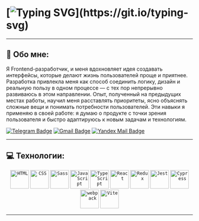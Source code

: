 # [![Typing SVG](https://readme-typing-svg.demolab.com?font=Oswald&weight=500&size=32&duration=3000&pause=1000&color=F79F0E&repeat=false&width=435&lines=Привет,%20меня%20зовут%20Роман!)](https://git.io/typing-svg)

---

## 👨 Обо мне:

Я Frontend-разработчик, и меня вдохновляет идея создавать интерфейсы, которые делают жизнь пользователей проще и приятнее.
Разработка привлекла меня как способ соединить логику, дизайн и реальную пользу в одном процессе — с тех пор непрерывно развиваюсь в этом направлении.
Опыт, полученный на предыдущих местах работы, научил меня расставлять приоритеты, ясно объяснять сложные вещи и понимать потребности пользователей. Эти навыки я применяю в своей работе: я думаю о продукте с точки зрения пользователя и быстро адаптируюсь к новым задачам и технологиям.

[![Telegram Badge](https://img.shields.io/badge/Telegram-@cronictix-blue?style=for-the-badge&logo=telegram)](https://t.me/yourusername) 
[![Gmail Badge](https://img.shields.io/badge/Gmail-romanstarshinovdev%40gmail.com-red?style=for-the-badge&logo=gmail&logoColor=white)](https://mail.google.com/mail/?view=cm&to=romanstarshinovdev@gmail.com) 
[![Yandex Mail Badge](https://img.shields.io/badge/Yandex-padoshvars@yandex.ru-yellow?style=for-the-badge&logo=yandex&logoColor=black)](https://mail.yandex.ru/compose?to=padoshvars@yandex.ru)

 ---

 ## 💻 Технологии:
<div align="center">
	<code><img width="50" src="https://raw.githubusercontent.com/marwin1991/profile-technology-icons/refs/heads/main/icons/html.png" alt="HTML" title="HTML"/></code>
	<code><img width="50" src="https://raw.githubusercontent.com/marwin1991/profile-technology-icons/refs/heads/main/icons/css.png" alt="CSS" title="CSS"/></code>
	<code><img width="50" src="https://raw.githubusercontent.com/marwin1991/profile-technology-icons/refs/heads/main/icons/sass.png" alt="Sass" title="Sass"/></code>
	<code><img width="50" src="https://raw.githubusercontent.com/marwin1991/profile-technology-icons/refs/heads/main/icons/javascript.png" alt="JavaScript" title="JavaScript"/></code>
	<code><img width="50" src="https://raw.githubusercontent.com/marwin1991/profile-technology-icons/refs/heads/main/icons/typescript.png" alt="TypeScript" title="TypeScript"/></code>
	<code><img width="50" src="https://raw.githubusercontent.com/marwin1991/profile-technology-icons/refs/heads/main/icons/react.png" alt="React" title="React"/></code>
	<code><img width="50" src="https://raw.githubusercontent.com/marwin1991/profile-technology-icons/refs/heads/main/icons/redux.png" alt="Redux" title="Redux"/></code>
	<code><img width="50" src="https://raw.githubusercontent.com/marwin1991/profile-technology-icons/refs/heads/main/icons/jest.png" alt="Jest" title="Jest"/></code>
	<code><img width="50" src="https://raw.githubusercontent.com/marwin1991/profile-technology-icons/refs/heads/main/icons/cypress.png" alt="Cypress" title="Cypress"/></code>
	<code><img width="50" src="https://raw.githubusercontent.com/marwin1991/profile-technology-icons/refs/heads/main/icons/webpack.png" alt="webpack" title="webpack"/></code>
	<code><img width="50" src="https://raw.githubusercontent.com/marwin1991/profile-technology-icons/refs/heads/main/icons/vite.png" alt="Vite" title="Vite"/></code>
</div>

---




